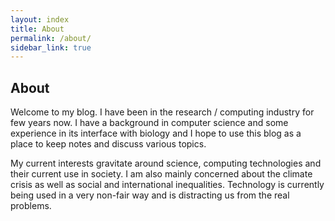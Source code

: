 ```yaml
---
layout: index
title: About
permalink: /about/
sidebar_link: true
---
```


## About

Welcome to my blog. I have been in the research / computing industry for few years now. I have a background in computer science and some experience in its interface with biology and I hope to use this blog as a place to keep notes and discuss various topics.


My current interests gravitate around science, computing technologies and their current use in society.
I am also mainly concerned about the climate crisis as well as social and international inequalities.
Technology is currently being used in a very non-fair way and is distracting us from the real problems.  